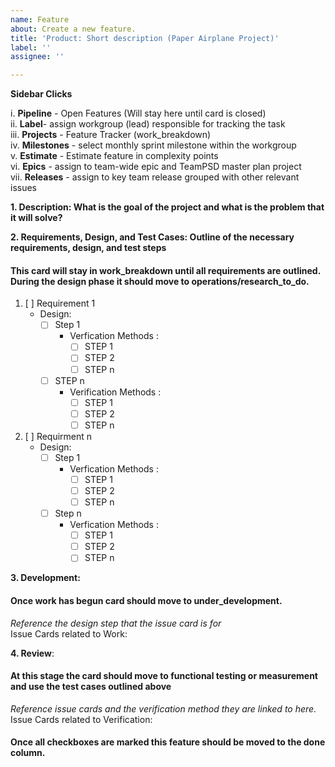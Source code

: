 ```yaml
---
name: Feature
about: Create a new feature.
title: 'Product: Short description (Paper Airplane Project)'
label: ''
assignee: ''

---
```


**Sidebar Clicks** 

i. **Pipeline** - Open Features (Will stay here until card is closed)   
ii. **Label**- assign workgroup (lead) responsible for tracking the task  
iii. **Projects** - Feature Tracker (work_breakdown)  
iv. **Milestones** - select monthly sprint milestone within the workgroup   
v. **Estimate** - Estimate feature in complexity points   
vi. **Epics** - assign to team-wide epic and TeamPSD master plan project  
vii. **Releases** - assign to key team release grouped with other relevant issues  


**1. Description: What is the goal of the project and what is the problem that it will solve?** 


 
**2. Requirements, Design, and Test Cases: Outline of the necessary requirements, design, and test steps**
#### This card will stay in work_breakdown until all requirements are outlined. During the design phase it should move to operations/research_to_do.


1. [ ] Requirement 1
	- Design: 
		- [ ] Step 1
			- Verfication Methods :
				- [ ] STEP 1 
				- [ ] STEP 2 
				- [ ] STEP n 
		- [ ] STEP n 
			- Verification Methods :
				- [ ] STEP 1 
				- [ ] STEP 2 
				- [ ] STEP n 
       
1. [ ] Requirment n
	- Design:
		- [ ] Step 1 
			- Verfication Methods :
				- [ ] STEP 1 
				- [ ] STEP 2 
				- [ ] STEP n 
		- [ ] Step n 
			- Verfication Methods :
				- [ ] STEP 1 
				- [ ] STEP 2 
				- [ ] STEP n 
				
**3. Development:**
####  Once work has begun card should move to under_development.
*Reference the design step that the issue card is for*  
Issue Cards related to Work:

**4. Review**: 
#### At this stage the card should move to functional testing or measurement and use the test cases outlined above
*Reference issue cards and the verification method they are linked to here.*  
Issue Cards related to Verification:
  
#### Once all checkboxes are marked this feature should be moved to the done column.


